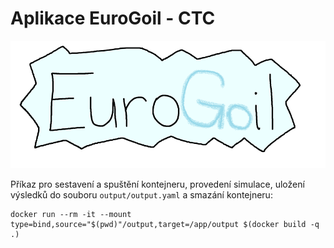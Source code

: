 # Aplikace EuroGoil - CTC

![logo.png](logo.png)

Příkaz pro sestavení a spuštění kontejneru, provedení simulace, uložení výsledků do souboru `output/output.yaml` a smazání kontejneru:
```docker
docker run --rm -it --mount type=bind,source="$(pwd)"/output,target=/app/output $(docker build -q .)
```